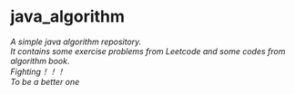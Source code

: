 # java_algorithm
*A simple java algorithm repository.*  
*It contains some exercise problems from Leetcode and some codes from algorithm book.*  
*Fighting！！！  
To be a better one*
